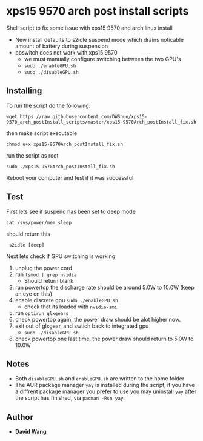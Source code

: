# xps15 9570 arch post install scripts

Shell script to fix some issue with xps15 9570 and arch linux install
* New install defaults to s2idle suspend mode which drains noticable amount of battery during suspension
* bbswitch does not work with xps15 9570
  * we must manually configure switching between the two GPU's
  * ```sudo ./enableGPU.sh```
  * ```sudo ./disableGPU.sh```

## Installing
To run the script do the following:

```
wget https://raw.githubusercontent.com/DWShuo/xps15-9570_arch_postInstall_scripts/master/xps15-9570Arch_postInstall_fix.sh
```
then make script executable

```
chmod u+x xps15-9570Arch_postInstall_fix.sh
```
run the script as root

```
sudo ./xps15-9570Arch_postInstall_fix.sh
```
Reboot your computer and test if it was successful

## Test
First lets see if suspend has been set to deep mode

```cat /sys/power/mem_sleep```

should return this

``` s2idle [deep]```

Next lets check if GPU switching is working
1. unplug the power cord
2. run ```lsmod | grep nvidia```
    * Should return blank
3. run powertop the discharge rate should be around 5.0W to 10.0W (keep an eye on this)
4. enable discrete gpu ```sudo ./enableGPU.sh```
    * check that its loaded with ```nvidia-smi```
5. run ```optirun glxgears```
6. check powertop again, the power draw should be alot higher now.
7. exit out of glxgear, and swtich back to integrated gpu
    * ```sudo ./disableGPU.sh```
8. check powertop one last time, the power draw should return to 5.0W to 10.0W

## Notes
* Both ```disableGPU.sh``` and ```enableGPU.sh``` are written to the home folder
* The AUR package manager ```yay``` is installed during the script, if you have a diffrent package manager you prefer to use you may uninstall ```yay``` after the script has finished, via ```pacman -Rsn yay```.

## Author

* **David Wang**
